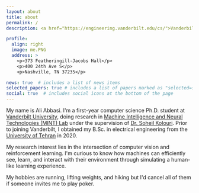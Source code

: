 ```yaml
---
layout: about
title: about
permalink: /
description: <a href="https://engineering.vanderbilt.edu/cs/">Vanderbilt University, Department of Computer Science</a>.

profile:
  align: right
  image: me.PNG
  address: >
    <p>373 Featheringill-Jacobs Hall</p>
    <p>400 24th Ave S</p>
    <p>Nashville, TN 37235</p>

news: true  # includes a list of news items
selected_papers: true # includes a list of papers marked as "selected={true}"
social: true  # includes social icons at the bottom of the page
---
```


My name is Ali Abbasi. I'm a first-year computer science Ph.D. student at <a href="https://www.vanderbilt.edu/">Vanderbilt University</a>, doing research in <a href="https://mint-vu.github.io/">Machine Intelligence and Neural Technologies (MINT) Lab</a> under the supervision of <a href="https://skolouri.github.io/">Dr. Soheil Kolouri</a>. Prior to joining Vanderbilt, I obtained my B.Sc. in electrical engineering from the <a href="https://ut.ac.ir/en">University of Tehran</a> in 2020. 

My research interest lies in the intersection of computer vision and reinforcement learning. I'm curious to know how machines can efficiently see, learn, and interact with their environment through simulating a human-like learning experience. 

My hobbies are running, lifting weights, and hiking but I'd cancel all of them if someone invites me to play poker.
